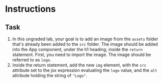 # Instructions

## Task

1. In this ungraded lab, your goal is to add an image from the `assets` folder that's already been added to the `src` folder. The image should be added into the App component, under the h1 heading, inside the `return` statement. First, you need to import the image. The image should be referred to as `logo`.
2. Inside the return statement, add the new `img` element, with the `src` attribute set to the jsx expression evaluating the `logo` value, and the `alt` attribute holding the string of `"Logo"`.
